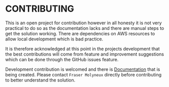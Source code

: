 # CONTRIBUTING

This is an open project for contribution however in all honesty it is not very practical to do so as the documentation lacks and there are manual steps to get the solution working. There are dependencies on AWS resources to allow local development which is bad practice.

It is therefore acknowledged at this point in the projects development that the best contributions will come from feature and improvement suggestions which can be done through the GitHub issues feature.

Development contribution is welcomed and there is [Documentation](docs\index.md) that is being created. Please contact `Fraser Molyneux` directly before contributing to better understand the solution.
